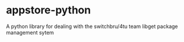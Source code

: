 # appstore-python
A python library for dealing with the switchbru/4tu team libget package management sytem
